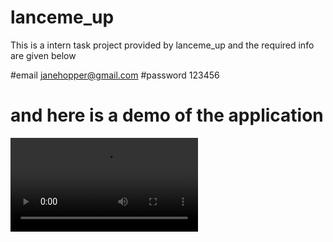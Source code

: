 # lanceme_up

This is a intern task project provided by lanceme_up and the required info are given below

#email
janehopper@gmail.com
#password
123456

# and here is a demo of the application

![demo](https://user-images.githubusercontent.com/60424631/222885912-94ec5cc3-024a-4e59-a0a4-43b1239bf32b.mp4)
